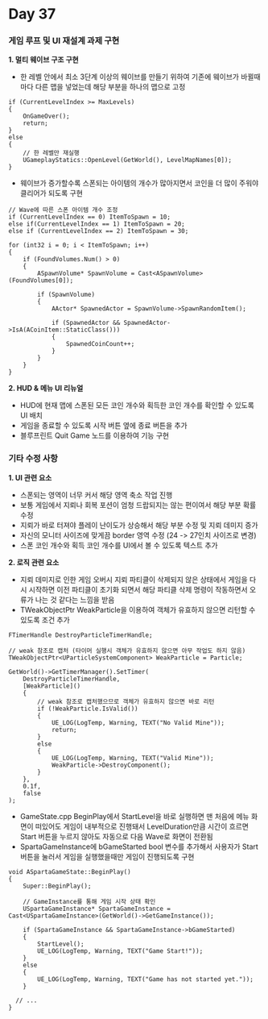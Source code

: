# Day 37

### 게임 루프 및 UI 재설계 과제 구현

**1. 멀티 웨이브 구조 구현**

- 한 레벨 안에서 최소 3단계 이상의 웨이브를 만들기 위하여 기존에 웨이브가 바뀔때마다 다른 맵을 넣었는데 해당 부분을 하나의 맵으로 고정

```
if (CurrentLevelIndex >= MaxLevels)
{
	OnGameOver();
	return;
}
else
{
	// 한 레벨만 재실행
	UGameplayStatics::OpenLevel(GetWorld(), LevelMapNames[0]);
}
```

- 웨이브가 증가할수록 스폰되는 아이템의 개수가 많아지면서 코인을 더 많이 주워야 클리어가 되도록 구현

```
// Wave에 따른 스폰 아이템 개수 조정
if (CurrentLevelIndex == 0) ItemToSpawn = 10;
else if(CurrentLevelIndex == 1) ItemToSpawn = 20;
else if (CurrentLevelIndex == 2) ItemToSpawn = 30;

for (int32 i = 0; i < ItemToSpawn; i++)
{
	if (FoundVolumes.Num() > 0)
	{
		ASpawnVolume* SpawnVolume = Cast<ASpawnVolume>(FoundVolumes[0]);

		if (SpawnVolume)
		{
			AActor* SpawnedActor = SpawnVolume->SpawnRandomItem();

			if (SpawnedActor && SpawnedActor->IsA(ACoinItem::StaticClass()))
			{
				SpawnedCoinCount++;
			}
		}
	}
}
```

**2. HUD & 메뉴 UI 리뉴얼**

- HUD에 현재 맵에 스폰된 모든 코인 개수와 획득한 코인 개수를 확인할 수 있도록 UI 배치
- 게임을 종료할 수 있도록 시작 버튼 옆에 종료 버튼을 추가
- 블루프린트 Quit Game 노드를 이용하여 기능 구현

### 기타 수정 사항

**1. UI 관련 요소**

- 스폰되는 영역이 너무 커서 해당 영역 축소 작업 진행
- 보통 게임에서 지뢰나 회복 포션이 엄청 드랍되지는 않는 편이여서 해당 부분 확률 수정
- 지뢰가 바로 터져야 플레이 난이도가 상승해서 해당 부분 수정 및 지뢰 데미지 증가
- 자신의 모니터 사이즈에 맞게끔 border 영역 수정 (24 -> 27인치 사이즈로 변경)
- 스폰 코인 개수와 획득 코인 개수를 UI에서 볼 수 있도록 텍스트 추가

**2. 로직 관련 요소**

- 지뢰 데미지로 인한 게임 오버시 지뢰 파티클이 삭제되지 않은 상태에서 게임을 다시 시작하면 이전 파티클이 초기화 되면서 해당 파티클 삭제 명령이 작동하면서 오류가 나는 것 같다는 느낌을 받음
- TWeakObjectPtr<UParticleSystemComponent> WeakParticle을 이용하여 객체가 유효하지 않으면 리턴할 수 있도록 조건 추가

```
FTimerHandle DestroyParticleTimerHandle;

// weak 참조로 캡처 (타이머 실행시 객체가 유효하지 않으면 아무 작업도 하지 않음)
TWeakObjectPtr<UParticleSystemComponent> WeakParticle = Particle;

GetWorld()->GetTimerManager().SetTimer(
	DestroyParticleTimerHandle,
	[WeakParticle]()
	{
		// weak 참조로 캡처했으므로 객체가 유효하지 않으면 바로 리턴
		if (!WeakParticle.IsValid())
		{
			UE_LOG(LogTemp, Warning, TEXT("No Valid Mine"));
			return;
		}
		else
		{
			UE_LOG(LogTemp, Warning, TEXT("Valid Mine"));
			WeakParticle->DestroyComponent();
		}
	},
	0.1f,
	false
);
```

- GameState.cpp BeginPlay에서 StartLevel을 바로 실행하면 맨 처음에 메뉴 화면이 떠있어도 게임이 내부적으로 진행돼서 LevelDuration만큼 시간이 흐르면 Start 버튼을 누르지 않아도 자동으로 다음 Wave로 화면이 전환됨
- SpartaGameInstance에 bGameStarted bool 변수를 추가해서 사용자가 Start 버튼을 눌러서 게임을 실행했을때만 게임이 진행되도록 구현

```
void ASpartaGameState::BeginPlay()
{
	Super::BeginPlay();

	// GameInstance를 통해 게임 시작 상태 확인
	USpartaGameInstance* SpartaGameInstance = Cast<USpartaGameInstance>(GetWorld()->GetGameInstance());

	if (SpartaGameInstance && SpartaGameInstance->bGameStarted)
	{
		StartLevel();
		UE_LOG(LogTemp, Warning, TEXT("Game Start!"));
	}
	else
	{
		UE_LOG(LogTemp, Warning, TEXT("Game has not started yet."));
	}

  // ...
}
```

